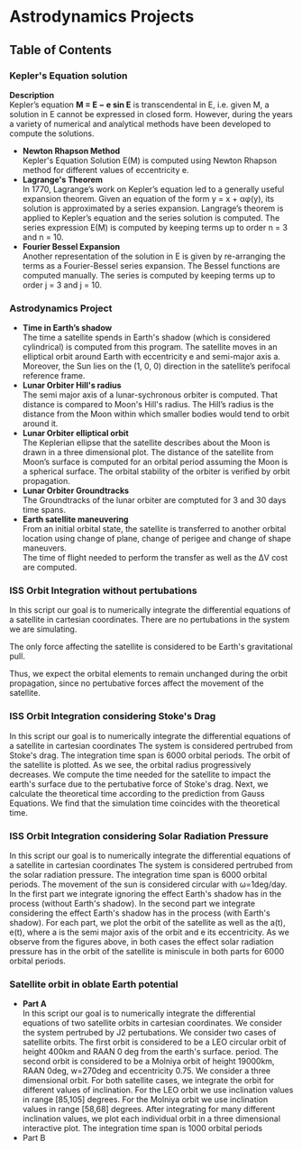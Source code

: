 # Astrodynamics Projects

## Table of Contents
### Kepler's Equation solution
**Description**  
Kepler’s equation
**M = E − e sin E**
is transcendental in E, i.e. given M, a solution in E cannot be expressed in closed form. However, during the years
a variety of numerical and analytical methods have been developed to compute the solutions.  
* **Newton Rhapson Method**  
  Kepler's Equation Solution E(M) is computed using Newton Rhapson method for different values of eccentricity e. 
* **Lagrange's Theorem**  
  In 1770, Lagrange’s work on Kepler’s equation led to a generally useful expansion theorem. Given an equation
of the form y = x + αφ(y), its solution is approximated by a series expansion. Langrage’s theorem is applied to Kepler’s equation and the series solution is computed. 
The series expression E(M) is computed by keeping terms up to order n = 3 and n = 10.  
* **Fourier Bessel Expansion**  
Another representation of the solution in E is given by re-arranging the terms as a Fourier-Bessel series expansion. The Bessel functions are computed
manually. The series is computed by keeping terms up to order j = 3 and j = 10.


### Astrodynamics Project
* **Time in Earth’s shadow**  
The time a satellite spends in Earth's shadow (which is considered cylindrical) is computed from this program. The satellite moves in an 
elliptical orbit around Earth with eccentricity e and semi-major axis a. Moreover, the Sun lies on the (1, 0, 0) direction in the satellite’s perifocal reference frame.  
* **Lunar Orbiter Hill's radius**  
The semi major axis of a lunar-sychronous orbiter is computed. That distance is compared to Moon's Hill's radius. 
The Hill’s radius is the distance from the Moon within which smaller bodies would tend to orbit around it. 
* **Lunar Orbiter elliptical orbit**  
The Keplerian ellipse that the satellite describes about the Moon is drawn in a three dimensional plot. The distance of the satellite from
Moon’s surface is computed for an orbital period assuming the Moon is a spherical surface.  The orbital stability of the orbiter is verified by orbit propagation.  
* **Lunar Orbiter Groundtracks**  
The Groundtracks of the lunar orbiter are comptuted for 3 and 30 days time spans. 
* **Earth satellite maneuvering**  
From an initial orbital state, the satellite is transferred to another orbital location using
change of plane, change of perigee and change of shape maneuvers.  
The time of flight needed to perform the transfer as well as the ΔV cost are computed. 
### ISS Orbit Integration without pertubations  
In this script our goal is to numerically integrate the differential equations of a satellite in cartesian coordinates.
There are no pertubations in the system we are simulating.

The only force affecting the satellite is considered to be Earth's gravitational pull.

Thus, we expect the orbital elements to remain unchanged during the orbit propagation, since no pertubative forces affect the movement of the satellite.
### ISS Orbit Integration considering Stoke's Drag  
In this script our goal is to numerically integrate the differential equations of a satellite in cartesian coordinates
The system is considered pertrubed from Stoke's drag.
The integration time span is 6000 orbital periods.
The orbit of the satellite is plotted. As we see, the orbital radius progressively decreases.
We compute the time needed for the satellite to impact the earth's surface due to the pertubative force of Stoke's drag.
Next, we calculate the theoretical time according to the prediction from Gauss Equations.
We find that the simulation time coincides with the theoretical time.
### ISS Orbit Integration considering Solar Radiation Pressure  
In this script our goal is to numerically integrate the differential equations of a satellite in cartesian coordinates
The system is considered pertrubed from the solar radiation pressure.
The integration time span is 6000 orbital periods.
The movement of the sun is considered circular with ω=1deg/day.
In the first part we integrate ignoring the effect Earth's shadow has in the process (without Earth's shadow).
In the second part we integrate considering the effect Earth's shadow has in the process (with Earth's shadow).
For each part, we plot the orbit of the satellite as well as the a(t), e(t), where a is the semi major axis of the orbit and e its eccentricity.
As we observe from the figures above, in both cases the effect solar radiation pressure has in the orbit of the satellite is miniscule in both parts for 6000 orbital periods.
### Satellite orbit in oblate Earth potential
* **Part A**  
In this script our goal is to numerically integrate the differential equations of two satellite orbits in cartesian coordinates.
We consider the system pertrubed by J2 pertubations.
We consider two cases of satellite orbits. The first orbit is considered to be a LEO circular orbit of height 400km and RAAN 0 deg from the earth's surface.
period. The second orbit is considered to be a Molniya orbit of height 19000km, RAAN 0deg, w=270deg and eccentricity 0.75. We consider a three dimensional orbit.
For both satellite cases, we integrate the orbit for different values of inclination. For the LEO orbit we use inclination values in range [85,105] degrees. For the Molniya orbit we use inclination values in range [58,68] degrees. After integrating for many different inclination values, we plot each individual orbit in a three dimensional interactive plot.
The integration time span is 1000 orbital periods
* Part B
